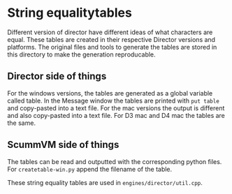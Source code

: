 # String equalitytables

Different version of director have different ideas of what characters are equal.
These tables are created in their respective Director versions and platforms.
The original files and tools to generate the tables are stored in this directory 
to make the generation reproducable.

## Director side of things

For the windows versions, the tables are generated as a global variable called table.
In the Message window the tables are printed with `put table` and copy-pasted into a text file. 
For the mac versions the output is different and also copy-pasted into a text file.
For D3 mac and D4 mac the tables are the same.

## ScummVM side of things

The tables can be read and outputted with the corresponding python files.
For `createtable-win.py` append the filename of the table.

These string equality tables are used in `engines/director/util.cpp`.
